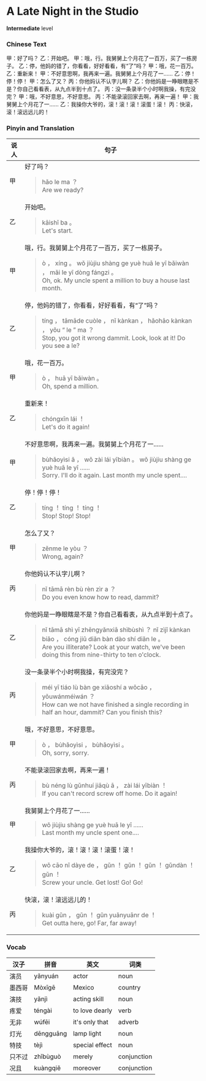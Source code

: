 # A Late Night in the Studio
**Intermediate** level
### Chinese Text
甲：好了吗？
乙：开始吧。
甲：哦，行。我舅舅上个月花了一百万，买了一栋房子。
乙：停，他妈的错了，你看看，好好看看，有“了”吗？
甲：哦，花一百万。
乙：重新来！
甲：不好意思啊，我再来一遍。我舅舅上个月花了一......
乙：停！停！停！
甲：怎么了又？
丙：你他妈认不认字儿啊？
乙：你他妈是一睁眼瞎是不是？你自己看看表，从九点半到十点了。
丙：没一条录半个小时啊我操，有完没完？
甲：哦，不好意思，不好意思。
丙：不能录滚回家去啊，再来一遍！
甲：我舅舅上个月花了一......
乙：我操你大爷的，滚！滚！滚！滚蛋！滚！
丙：快滚，滚！滚远远儿的！

### Pinyin and Translation
|说人|句子|
|----|----|
|甲|好了吗？<blockquote>hǎo le ma ？<br />Are we ready?</blockquote>|
|乙|开始吧。<blockquote>kāishǐ ba 。<br />Let's start.</blockquote>|
|甲|哦，行。我舅舅上个月花了一百万，买了一栋房子。<blockquote>ò ， xíng 。 wǒ jiùjiu shàng ge yuè huā le yī bǎiwàn ， mǎi le yī dòng fángzi 。<br />Oh, ok. My uncle spent a million to buy a house last month.</blockquote>|
|乙|停，他妈的错了，你看看，好好看看，有“了”吗？<blockquote>tíng ， tāmāde cuòle ， nǐ kànkan ， hǎohāo kànkan ， yǒu “ le ” ma ？<br />Stop, you got it wrong dammit. Look, look at it! Do you see a le?</blockquote>|
|甲|哦，花一百万。<blockquote>ò ， huā yī bǎiwàn 。<br />Oh, spend a million.</blockquote>|
|乙|重新来！<blockquote>chóngxīn lái ！<br />Let's do it again!</blockquote>|
|甲|不好意思啊，我再来一遍。我舅舅上个月花了一......<blockquote>bùhǎoyìsi ā ， wǒ zài lái yībiàn 。 wǒ jiùjiu shàng ge yuè huā le yī ......<br />Sorry. I'll do it again. Last month my uncle spent....</blockquote>|
|乙|停！停！停！<blockquote>tíng ！ tíng ！ tíng ！<br />Stop! Stop! Stop!</blockquote>|
|甲|怎么了又？<blockquote>zěnme le yòu ？<br />Wrong, again?</blockquote>|
|丙|你他妈认不认字儿啊？<blockquote>nǐ tāmā rèn bù rèn zìr a ？<br />Do you even know how to read, dammit?</blockquote>|
|乙|你他妈是一睁眼瞎是不是？你自己看看表，从九点半到十点了。<blockquote>nǐ tāmā shì yī zhēngyǎnxiā shìbùshì ？ nǐ zìjǐ kànkan biǎo ， cóng jiǔ diǎn bàn dào shí diǎn le 。<br />Are you illiterate? Look at your watch, we've been doing this from nine-thirty to ten o'clock.</blockquote>|
|丙|没一条录半个小时啊我操，有完没完？<blockquote>méi yī tiáo lù bàn ge xiǎoshí a wǒcāo ， yǒuwánméiwán ？<br />How can we not have finished a single recording in half an hour, dammit? Can you finish this?</blockquote>|
|甲|哦，不好意思，不好意思。<blockquote>ò ， bùhǎoyìsi ， bùhǎoyìsi 。<br />Oh, sorry, sorry.</blockquote>|
|丙|不能录滚回家去啊，再来一遍！<blockquote>bù néng lù gǔnhuí jiāqù ā ， zài lái yībiàn ！<br />If you can't record screw off home. Do it again!</blockquote>|
|甲|我舅舅上个月花了一......<blockquote>wǒ jiùjiu shàng ge yuè huā le yī ......<br />Last month my uncle spent one....</blockquote>|
|乙|我操你大爷的，滚！滚！滚！滚蛋！滚！<blockquote>wǒ cāo nǐ dàye de ， gǔn ！ gǔn ！ gǔn ！ gǔndàn ！ gǔn ！<br />Screw your uncle. Get lost! Go! Go!</blockquote>|
|丙|快滚，滚！滚远远儿的！<blockquote>kuài gǔn ， gǔn ！ gǔn yuǎnyuānr de ！<br />Get outta here, go! Far, far away!</blockquote>|
### Vocab
|汉子|拼音|英文|词类|
|----|----|----|----|
|演员|yǎnyuán|actor|noun|
|墨西哥|Mòxīgē|Mexico|country|
|演技|yǎnjì|acting skill|noun|
|疼爱|téngài|to love dearly|verb|
|无非|wúfēi|it's only that|adverb|
|灯光|dēngguāng|lamp light|noun|
|特技|tèjì|special effect|noun|
|只不过|zhǐbùguò|merely|conjunction|
|况且|kuàngqiě|moreover|conjunction|